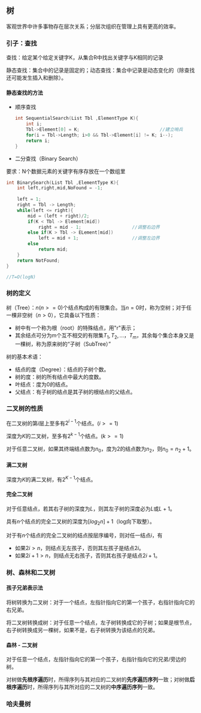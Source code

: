 ## 树

客观世界中许多事物存在层次关系；分层次组织在管理上具有更高的效率。

### 引子：查找

查找：给定某个给定关键字K，从集合R中找出关键字与K相同的记录

静态查找：集合中的记录是固定的；动态查找：集合中记录是动态变化的（除查找还可能发生插入和删除）。

#### 静态查找的方法

- 顺序查找

  ```c
  int SequentialSearch(List Tbl ,ElementType K){
      int i;
      Tbl->Element[0] = K;                              //建立哨兵
      for(i = Tbl->Length; i>0 && Tbl->Element[i] != K; i--);
      return i;
  }
  ```

-  二分查找（Binary Search）

  要求：N个数据元素的关键字有序存放在一个数组里

  ```c
  int BinarySearch(List Tbl ,ElementType K){
      int left,right,mid,NoFound = -1;
      
      left = 1;
      right = Tbl -> Length;
      while(left <= right){
          mid = (left + right)/2;
          if(K < Tbl -> Element[mid])
              right = mid - 1;                   //调整右边界
          else if(K > Tbl -> ELement[mid])
              left = mid + 1;                    //调整左边界
          else
              return mid;
      }
      return NotFound;
  }
  
  //T=O(logN)
  ```

### 树的定义

树（Tree）：$n(n>=0)$个结点构成的有限集合。当$n=0$时，称为空树；对于任一棵非空树（$n>0$），它具备以下性质：

- 树中有一个称为根（root）的特殊结点，用"r"表示；
- 其余结点可分为m个互不相交的有限集$T_1,T_2,...，T_m$，其余每个集合本身又是一棵树，称为原来树的“子树（SubTree）”

树的基本术语：

- 结点的度（Degree）：结点的子树个数。
- 树的度：树的所有结点中最大的度数。
- 叶结点：度为0的结点。
- 父结点：有子树的结点是其子树的根结点的父结点。

### 二叉树的性质

在二叉树的第$i$层上至多有$2^{i-1}$个结点。$(i>=1)$

深度为$K$的二叉树，至多有$2^{k-1}$个结点。$(k>=1)$

对于任意二叉树，如果其终端结点数为$n_0$，度为2的结点数为$n_2$，则$n_0=n_2+1$。

#### 满二叉树

深度为$K$的满二叉树，有$2^{K-1}$个结点。

#### 完全二叉树

对于任意结点，若其右子树的深度为$L$，则其左子树的深度必为$L$或$L+1$。

具有$n$个结点的完全二叉树的深度为$[log_2n] +1$（log向下取整）。

对于有$n$个结点的完全二叉树的结点按层序编号，则对任一结点$i$，有

- 如果$2i>n$，则结点无左孩子，否则其左孩子是结点$2i$。
- 如果$2i+1>n$，则结点无右孩子，否则其右孩子是结点$2i+1$。

### 树、森林和二叉树

#### 孩子兄弟表示法

将树转换为二叉树：对于一个结点，左指针指向它的第一个孩子，右指针指向它的右兄弟。

将二叉树转换成树：对于任意一个结点，左子树转换成它的子树；如果是根节点，右子树转换成另一棵树，如果不是，右子树转换为该结点的兄弟。

#### 森林 - 二叉树

对于任意一个结点，左指针指向它的第一个孩子，右指针指向它的兄弟/旁边的树。

对树做**先根序遍历**时，所得序列与其对应的二叉树的**先序遍历序列**一致；对树做**后根序遍历**时，所得序列与其所对应的二叉树的**中序遍历序列**一致。

### 哈夫曼树


